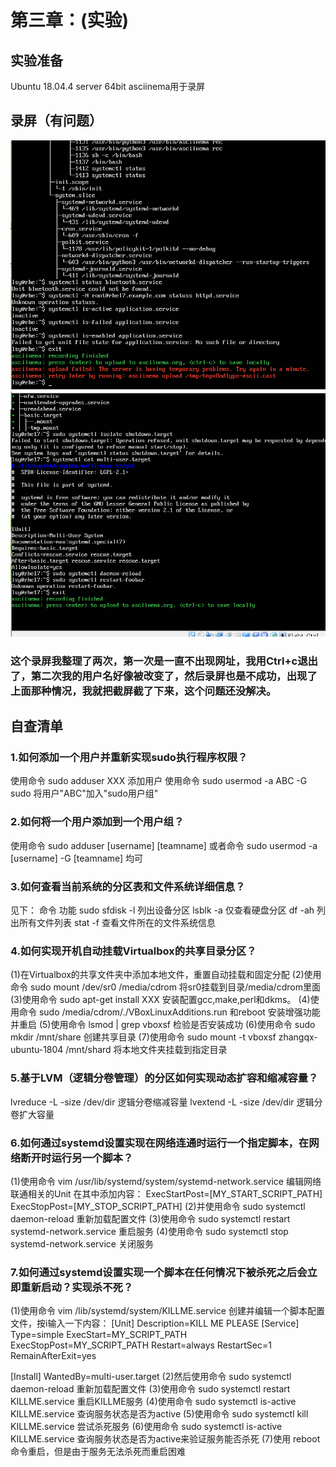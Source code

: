 # 第三章：(实验)
## 实验准备
Ubuntu 18.04.4 server 64bit
asciinema用于录屏
## 录屏（有问题）
![](录屏错误.png)
![](录屏错误2.png)

### 这个录屏我整理了两次，第一次是一直不出现网址，我用Ctrl+c退出了，第二次我的用户名好像被改变了，然后录屏也是不成功，出现了上面那种情况，我就把截屏截了下来，这个问题还没解决。

## 自查清单
### 1.如何添加一个用户并重新实现sudo执行程序权限？
  使用命令 sudo adduser XXX 添加用户
  使用命令 sudo usermod -a ABC -G sudo 将用户"ABC"加入"sudo用户组"

### 2.如何将一个用户添加到一个用户组？
  使用命令 sudo adduser [username] [teamname] 或者命令 sudo usermod -a [username] -G [teamname] 均可

### 3.如何查看当前系统的分区表和文件系统详细信息？
  见下：
  命令                   功能
  sudo sfdisk -l     列出设备分区 
  lsblk -a           仅查看硬盘分区 
  df -ah             列出所有文件列表 
  stat -f            查看文件所在的文件系统信息 

### 4.如何实现开机自动挂载Virtualbox的共享目录分区？
  (1)在Virtualbox的共享文件夹中添加本地文件，重置自动挂载和固定分配
  (2)使用命令 sudo mount /dev/sr0 /media/cdrom 将sr0挂载到目录/media/cdrom里面
  (3)使用命令 sudo apt-get install XXX 安装配置gcc,make,perl和dkms。
  (4)使用命令 sudo /media/cdrom/./VBoxLinuxAdditions.run 和reboot 安装增强功能并重启
  (5)使用命令 lsmod | grep vboxsf 检验是否安装成功
  (6)使用命令 sudo mkdir /mnt/share 创建共享目录
  (7)使用命令 sudo mount -t vboxsf zhangqx-ubuntu-1804 /mnt/shard 将本地文件夹挂载到指定目录

### 5.基于LVM（逻辑分卷管理）的分区如何实现动态扩容和缩减容量？
  lvreduce -L -size /dev/dir   逻辑分卷缩减容量 
  lvextend -L -size /dev/dir   逻辑分卷扩大容量 

### 6.如何通过systemd设置实现在网络连通时运行一个指定脚本，在网络断开时运行另一个脚本？
  (1)使用命令 vim /usr/lib/systemd/system/systemd-network.service 编辑网络联通相关的Unit
  在其中添加内容：
  ExecStartPost=[MY_START_SCRIPT_PATH]
  ExecStopPost=[MY_STOP_SCRIPT_PATH]
  (2)并使用命令 sudo systemctl daemon-reload 重新加载配置文件
  (3)使用命令 sudo systemctl restart systemd-network.service 重启服务
  (4)使用命令 sudo systemctl stop systemd-network.service 关闭服务

### 7.如何通过systemd设置实现一个脚本在任何情况下被杀死之后会立即重新启动？实现杀不死？
  (1)使用命令 vim /lib/systemd/system/KILLME.service 创建并编辑一个脚本配置文件，按i输入一下内容：
  [Unit]
  Description=KILL ME PLEASE
  [Service]
  Type=simple
  ExecStart=MY_SCRIPT_PATH
  ExecStopPost=MY_SCRIPT_PATH
  Restart=always
  RestartSec=1
  RemainAfterExit=yes

  [Install]
  WantedBy=multi-user.target
  (2)然后使用命令 sudo systemctl daemon-reload 重新加载配置文件
  (3)使用命令 sudo systemctl restart KILLME.service 重启KILLME服务
  (4)使用命令 sudo systemctl is-active KILLME.service 查询服务状态是否为active
  (5)使用命令 sudo systemctl kill KILLME.service 尝试杀死服务
  (6)使用命令 sudo systemctl is-active KILLME.service 查询服务状态是否为active来验证服务能否杀死
  (7)使用 reboot 命令重启，但是由于服务无法杀死而重启困难